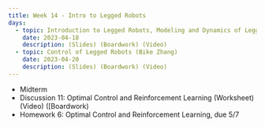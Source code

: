 ```yaml
---
title: Week 14 - Intro to Legged Robots
days:
  - topic: Introduction to Legged Robots, Modeling and Dynamics of Legged Robots (Jason Choi)
    date: 2023-04-18
    description: (Slides) (Boardwork) (Video)
  - topic: Control of Legged Robots (Bike Zhang)
    date: 2023-04-20
    description: (Slides) (Boardwork) (Video)
---
```


- Midterm
- Discussion 11: Optimal Control and Reinforcement Learning (Worksheet) (Video) ([Boardwork)
- Homework 6: Optimal Control and Reinforcement Learning, due 5/7 

<a id="Week15"></a>
